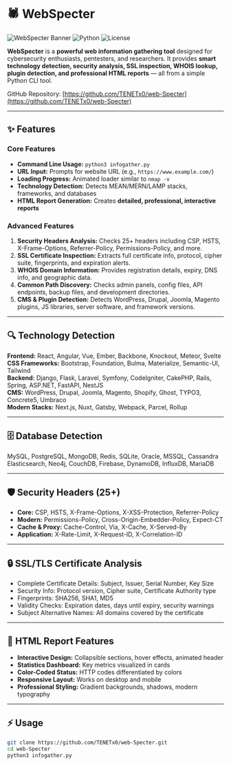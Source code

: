 # 🕷️ WebSpecter

![WebSpecter Banner](https://img.shields.io/badge/WebSpecter-v1.0-brightgreen)
![Python](https://img.shields.io/badge/Python-3.8+-blue)
![License](https://img.shields.io/badge/License-MIT-orange)

**WebSpecter** is a **powerful web information gathering tool** designed for cybersecurity enthusiasts, pentesters, and researchers. It provides **smart technology detection, security analysis, SSL inspection, WHOIS lookup, plugin detection, and professional HTML reports** — all from a simple Python CLI tool.

GitHub Repository: [https://github.com/TENETx0/web-Specter](https://github.com/TENETx0/web-Specter)

---

## ✨ Features

### **Core Features**
- **Command Line Usage:** `python3 infogather.py`
- **URL Input:** Prompts for website URL (e.g., `https://www.example.com/`)
- **Loading Progress:** Animated loader similar to `nmap -v`
- **Technology Detection:** Detects MEAN/MERN/LAMP stacks, frameworks, and databases
- **HTML Report Generation:** Creates **detailed, professional, interactive reports**

### **Advanced Features**
1. **Security Headers Analysis:** Checks 25+ headers including CSP, HSTS, X-Frame-Options, Referrer-Policy, Permissions-Policy, and more.
2. **SSL Certificate Inspection:** Extracts full certificate info, protocol, cipher suite, fingerprints, and expiration alerts.
3. **WHOIS Domain Information:** Provides registration details, expiry, DNS info, and geographic data.
4. **Common Path Discovery:** Checks admin panels, config files, API endpoints, backup files, and development directories.
5. **CMS & Plugin Detection:** Detects WordPress, Drupal, Joomla, Magento plugins, JS libraries, server software, and framework versions.

---

## 🔍 Technology Detection

**Frontend:** React, Angular, Vue, Ember, Backbone, Knockout, Meteor, Svelte  
**CSS Frameworks:** Bootstrap, Foundation, Bulma, Materialize, Semantic-UI, Tailwind  
**Backend:** Django, Flask, Laravel, Symfony, CodeIgniter, CakePHP, Rails, Spring, ASP.NET, FastAPI, NestJS  
**CMS:** WordPress, Drupal, Joomla, Magento, Shopify, Ghost, TYPO3, Concrete5, Umbraco  
**Modern Stacks:** Next.js, Nuxt, Gatsby, Webpack, Parcel, Rollup  

---

## 🗄️ Database Detection

MySQL, PostgreSQL, MongoDB, Redis, SQLite, Oracle, MSSQL, Cassandra  
Elasticsearch, Neo4j, CouchDB, Firebase, DynamoDB, InfluxDB, MariaDB  

---

## 🛡️ Security Headers (25+)

- **Core:** CSP, HSTS, X-Frame-Options, X-XSS-Protection, Referrer-Policy  
- **Modern:** Permissions-Policy, Cross-Origin-Embedder-Policy, Expect-CT  
- **Cache & Proxy:** Cache-Control, Via, X-Cache, X-Served-By  
- **Application:** X-Rate-Limit, X-Request-ID, X-Correlation-ID  

---

## 🔒 SSL/TLS Certificate Analysis

- Complete Certificate Details: Subject, Issuer, Serial Number, Key Size  
- Security Info: Protocol version, Cipher suite, Certificate Authority type  
- Fingerprints: SHA256, SHA1, MD5  
- Validity Checks: Expiration dates, days until expiry, security warnings  
- Subject Alternative Names: All domains covered by the certificate  

---

## 📝 HTML Report Features

- **Interactive Design:** Collapsible sections, hover effects, animated header  
- **Statistics Dashboard:** Key metrics visualized in cards  
- **Color-Coded Status:** HTTP codes differentiated by colors  
- **Responsive Layout:** Works on desktop and mobile  
- **Professional Styling:** Gradient backgrounds, shadows, modern typography  

---

## ⚡ Usage

```bash
git clone https://github.com/TENETx0/web-Specter.git
cd web-Specter
python3 infogather.py

